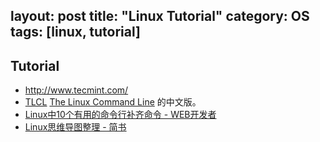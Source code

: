 layout: post
title: "Linux Tutorial"
category: OS
tags: [linux, tutorial]
---

## Tutorial

- <http://www.tecmint.com/>
- [TLCL](http://billie66.github.io/TLCL/book/zh/) [The Linux Command Line](http://linuxcommand.org/) 的中文版。
- [Linux中10个有用的命令行补齐命令 - WEB开发者](http://www.admin10000.com/document/4172.html)
- [Linux思维导图整理 - 简书](http://www.jianshu.com/p/59f759207862)